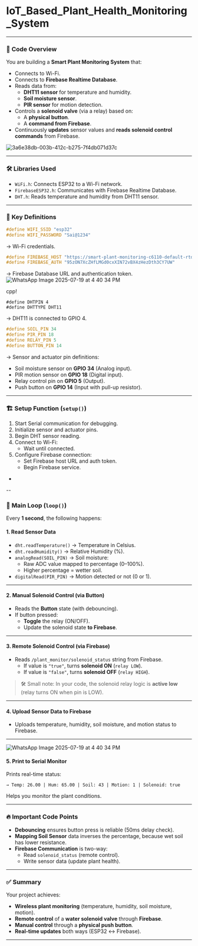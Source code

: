 # IoT_Based_Plant_Health_Monitoring_System

---

### 📜 **Code Overview**

You are building a **Smart Plant Monitoring System** that:
- Connects to Wi-Fi.
- Connects to **Firebase Realtime Database**.
- Reads data from:
  - **DHT11 sensor** for temperature and humidity.
  - **Soil moisture sensor**.
  - **PIR sensor** for motion detection.
- Controls a **solenoid valve** (via a relay) based on:
  - A **physical button**.
  - A **command from Firebase**.
- Continuously **updates** sensor values and **reads solenoid control commands** from Firebase.

![3a6e38db-003b-412c-b275-7f4db071d37c](https://github.com/user-attachments/assets/3ce48658-bd5e-4125-be78-0d921950c15f)

---
### 🛠️ **Libraries Used**
- `WiFi.h`: Connects ESP32 to a Wi-Fi network.
- `FirebaseESP32.h`: Communicates with Firebase Realtime Database.
- `DHT.h`: Reads temperature and humidity from DHT11 sensor.

---

### 🔧 **Key Definitions**

```cpp
#define WIFI_SSID "esp32"
#define WIFI_PASSWORD "Sai@1234"
```
→ Wi-Fi credentials.

```cpp
#define FIREBASE_HOST "https://smart-plant-monitoring-c6110-default-rtdb.firebaseio.com/"
#define FIREBASE_AUTH "95zON7XcZHfLMGd0cxXIN72vBX4zHezDth3CY7UW"
```
→ Firebase Database URL and authentication token.
![WhatsApp Image 2025-07-19 at 4 40 34 PM](https://github.com/user-attachments/assets/c3b7f1f9-63f0-427d-84d1-89200de080d8)

cpp!
```
#define DHTPIN 4
#define DHTTYPE DHT11
```
→ DHT11 is connected to GPIO 4.

```cpp
#define SOIL_PIN 34
#define PIR_PIN 18
#define RELAY_PIN 5
#define BUTTON_PIN 14
```
→ Sensor and actuator pin definitions:
- Soil moisture sensor on **GPIO 34** (Analog input).
- PIR motion sensor on **GPIO 18** (Digital input).
- Relay control pin on **GPIO 5** (Output).
- Push button on **GPIO 14** (Input with pull-up resistor).

---

### 🏗️ **Setup Function (`setup()`)**
1. Start Serial communication for debugging.
2. Initialize sensor and actuator pins.
3. Begin DHT sensor reading.
4. Connect to Wi-Fi:
   - Wait until connected.
5. Configure Firebase connection:
   - Set Firebase host URL and auth token.
   - Begin Firebase service.
-
--

### 🔁 **Main Loop (`loop()`)**
Every **1 second**, the following happens:

#### 1. **Read Sensor Data**
- `dht.readTemperature()` → Temperature in Celsius.
- `dht.readHumidity()` → Relative Humidity (%).
- `analogRead(SOIL_PIN)` → Soil moisture:
  - Raw ADC value mapped to percentage (0–100%).
  - Higher percentage = wetter soil.
- `digitalRead(PIR_PIN)` → Motion detected or not (0 or 1).

---

#### 2. **Manual Solenoid Control (via Button)**
- Reads the **Button** state (with debouncing).
- If button pressed:
  - **Toggle** the relay (ON/OFF).
  - Update the solenoid state **to Firebase**.

---

#### 3. **Remote Solenoid Control (via Firebase)**
- Reads `/plant_monitor/solenoid_status` string from Firebase.
  - If value is `"true"`, turns **solenoid ON** (`relay LOW`).
  - If value is `"false"`, turns **solenoid OFF** (`relay HIGH`).

> 🛠 Small note: In your code, the solenoid relay logic is **active low** (relay turns ON when pin is LOW).

---

#### 4. **Upload Sensor Data to Firebase**
- Uploads temperature, humidity, soil moisture, and motion status to Firebase.

---
![WhatsApp Image 2025-07-19 at 4 40 34 PM](https://github.com/user-attachments/assets/7e25c755-a0f8-4e6d-acc5-8bc46f97673d)

#### 5. **Print to Serial Monitor**
Prints real-time status:
```plaintext
→ Temp: 26.00 | Hum: 65.00 | Soil: 43 | Motion: 1 | Solenoid: true
```
Helps you monitor the plant conditions.

---

### 🔥 **Important Code Points**

- **Debouncing** ensures button press is reliable (50ms delay check).
- **Mapping Soil Sensor** data inverses the percentage, because wet soil has lower resistance.
- **Firebase Communication** is two-way:
  - Read `solenoid_status` (remote control).
  - Write sensor data (update plant health).

---

### ✅ **Summary**
Your project achieves:
- **Wireless plant monitoring** (temperature, humidity, soil moisture, motion).
- **Remote control** of a **water solenoid valve** through **Firebase**.
- **Manual control** through a **physical push button**.
- **Real-time updates** both ways (ESP32 ↔ Firebase).

---
